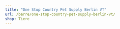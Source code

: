 ```yaml
---
title: "One Stop Country Pet Supply Berlin VT"
url: /barre/one-stop-country-pet-supply-berlin-vt/
shop: Tiere
---
```

